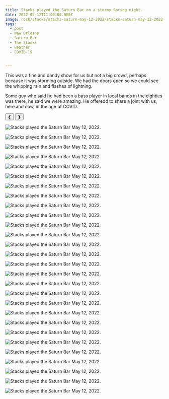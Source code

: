 ```yaml
---
title: Stacks played the Saturn Bar on a stormy Spring night.
date: 2022-05-12T11:00:00.000Z
image: rock/stacks/stacks-saturn-may-12-2022/stacks-saturn-may-12-2022-01.jpg
tags:
  - post 
  - New Orleans
  - Saturn Bar
  - The Stacks
  - weather
  - COVID-19


---
```


This was a fine and dandy show for us but not a big crowd, perhaps because it was storming outside. We had the doors open so we could see the whipping rain and flashes of lightning.

Some guy who said he had been a bass player in local bands in the eighties was there, he said we were amazing. He offeredd to share a joint with us, here and now, in the age of COVID.

<div id="viewport">
    <button id="buttonPrevious">&#10094;</button>
    <button id="buttonNext">&#10095;</button>

![Stacks played the Saturn Bar May 12, 2022.](/static/img/rock/stacks/stacks-saturn-may-12-2022/stacks-saturn-may-12-2022-01.jpg)

![Stacks played the Saturn Bar May 12, 2022.](/static/img/rock/stacks/stacks-saturn-may-12-2022/stacks-saturn-may-12-2022-02.jpg)

![Stacks played the Saturn Bar May 12, 2022.](/static/img/rock/stacks/stacks-saturn-may-12-2022/stacks-saturn-may-12-2022-03.jpg)

![Stacks played the Saturn Bar May 12, 2022.](/static/img/rock/stacks/stacks-saturn-may-12-2022/stacks-saturn-may-12-2022-04.jpg)

![Stacks played the Saturn Bar May 12, 2022.](/static/img/rock/stacks/stacks-saturn-may-12-2022/stacks-saturn-may-12-2022-05.jpg)

![Stacks played the Saturn Bar May 12, 2022.](/static/img/rock/stacks/stacks-saturn-may-12-2022/stacks-saturn-may-12-2022-06.jpg)

![Stacks played the Saturn Bar May 12, 2022.](/static/img/rock/stacks/stacks-saturn-may-12-2022/stacks-saturn-may-12-2022-07.jpg)

![Stacks played the Saturn Bar May 12, 2022.](/static/img/rock/stacks/stacks-saturn-may-12-2022/stacks-saturn-may-12-2022-08.jpg)

![Stacks played the Saturn Bar May 12, 2022.](/static/img/rock/stacks/stacks-saturn-may-12-2022/stacks-saturn-may-12-2022-09.jpg")

![Stacks played the Saturn Bar May 12, 2022.](/static/img/rock/stacks/stacks-saturn-may-12-2022/stacks-saturn-may-12-2022-10.jpg)

![Stacks played the Saturn Bar May 12, 2022.](/static/img/rock/stacks/stacks-saturn-may-12-2022/stacks-saturn-may-12-2022-11.jpg)

![Stacks played the Saturn Bar May 12, 2022.](/static/img/rock/stacks/stacks-saturn-may-12-2022/stacks-saturn-may-12-2022-12.jpg)

![Stacks played the Saturn Bar May 12, 2022.](/static/img/rock/stacks/stacks-saturn-may-12-2022/stacks-saturn-may-12-2022-13.jpg")

![Stacks played the Saturn Bar May 12, 2022.](/static/img/rock/stacks/stacks-saturn-may-12-2022/stacks-saturn-may-12-2022-14.jpg)

![Stacks played the Saturn Bar May 12, 2022.](/static/img/rock/stacks/stacks-saturn-may-12-2022/stacks-saturn-may-12-2022-15.jpg)

![Stacks played the Saturn Bar May 12, 2022.](/static/img/rock/stacks/stacks-saturn-may-12-2022/stacks-saturn-may-12-2022-16.jpg)

![Stacks played the Saturn Bar May 12, 2022.](/static/img/rock/stacks/stacks-saturn-may-12-2022/stacks-saturn-may-12-2022-17.jpg)

![Stacks played the Saturn Bar May 12, 2022.](/static/img/rock/stacks/stacks-saturn-may-12-2022/stacks-saturn-may-12-2022-18.jpg)

![Stacks played the Saturn Bar May 12, 2022.](/static/img/rock/stacks/stacks-saturn-may-12-2022/stacks-saturn-may-12-2022-19.jpg)

![Stacks played the Saturn Bar May 12, 2022.](/static/img/rock/stacks/stacks-saturn-may-12-2022/stacks-saturn-may-12-2022-20.jpg)

![Stacks played the Saturn Bar May 12, 2022.](/static/img/rock/stacks/stacks-saturn-may-12-2022/stacks-saturn-may-12-2022-21.jpg")

![Stacks played the Saturn Bar May 12, 2022.](/static/img/rock/stacks/stacks-saturn-may-12-2022/stacks-saturn-may-12-2022-22.jpg)

![Stacks played the Saturn Bar May 12, 2022.](/static/img/rock/stacks/stacks-saturn-may-12-2022/stacks-saturn-may-12-2022-23.jpg)

![Stacks played the Saturn Bar May 12, 2022.](/static/img/rock/stacks/stacks-saturn-may-12-2022/stacks-saturn-may-12-2022-24.jpg)

![Stacks played the Saturn Bar May 12, 2022.](/static/img/rock/stacks/stacks-saturn-may-12-2022/stacks-saturn-may-12-2022-25.jpg")

![Stacks played the Saturn Bar May 12, 2022.](/static/img/rock/stacks/stacks-saturn-may-12-2022/stacks-saturn-may-12-2022-26.jpg)

![Stacks played the Saturn Bar May 12, 2022.](/static/img/rock/stacks/stacks-saturn-may-12-2022/stacks-saturn-may-12-2022-27.jpg)

![Stacks played the Saturn Bar May 12, 2022.](/static/img/rock/stacks/stacks-saturn-may-12-2022/stacks-saturn-may-12-2022-28.jpg)

</div>
<div id="caption"></div>

